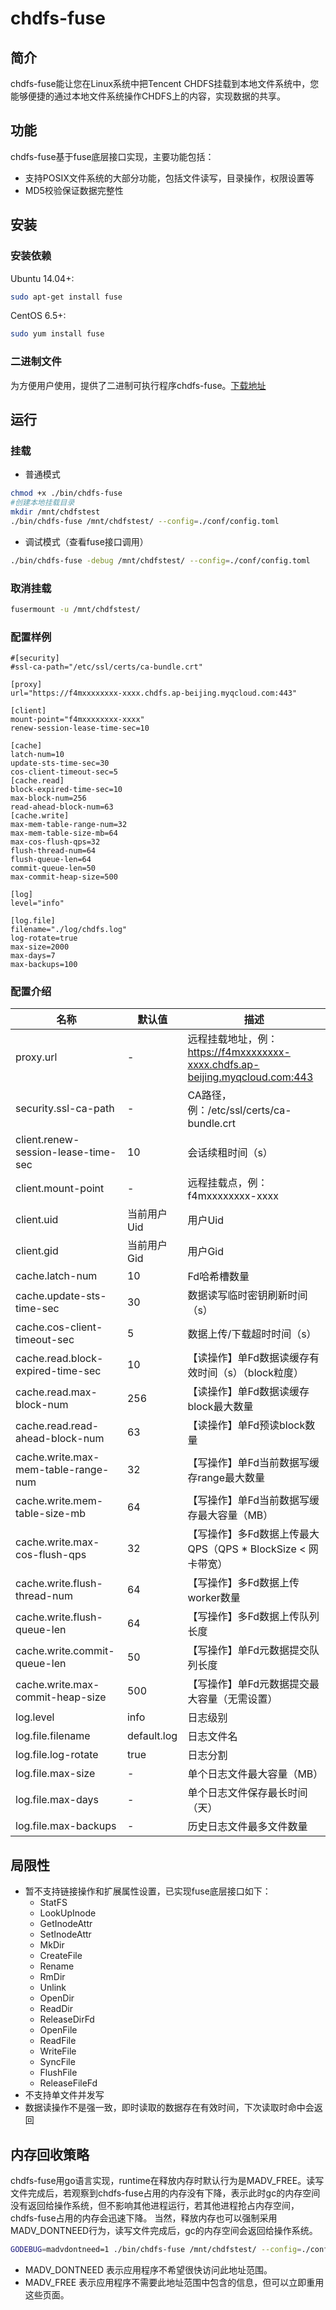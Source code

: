 # chdfs-fuse
## 简介
chdfs-fuse能让您在Linux系统中把Tencent CHDFS挂载到本地文件系统中，您能够便捷的通过本地文件系统操作CHDFS上的内容，实现数据的共享。
## 功能
chdfs-fuse基于fuse底层接口实现，主要功能包括：
- 支持POSIX文件系统的大部分功能，包括文件读写，目录操作，权限设置等
- MD5校验保证数据完整性

## 安装
### 安装依赖
Ubuntu 14.04+:
```bash
sudo apt-get install fuse
```
CentOS 6.5+:
```bash
sudo yum install fuse
```
### 二进制文件
为方便用户使用，提供了二进制可执行程序chdfs-fuse。[下载地址](https://github.com/tencentyun/chdfs-fuse/releases)


## 运行
### 挂载
- 普通模式
```bash
chmod +x ./bin/chdfs-fuse
#创建本地挂载目录
mkdir /mnt/chdfstest
./bin/chdfs-fuse /mnt/chdfstest/ --config=./conf/config.toml
```
- 调试模式（查看fuse接口调用）
 ```bash
./bin/chdfs-fuse -debug /mnt/chdfstest/ --config=./conf/config.toml
 ```
 
### 取消挂载
```bash
fusermount -u /mnt/chdfstest/
```
### 配置样例
```text
#[security]
#ssl-ca-path="/etc/ssl/certs/ca-bundle.crt"

[proxy]
url="https://f4mxxxxxxxx-xxxx.chdfs.ap-beijing.myqcloud.com:443"

[client]
mount-point="f4mxxxxxxxx-xxxx"
renew-session-lease-time-sec=10

[cache]
latch-num=10
update-sts-time-sec=30
cos-client-timeout-sec=5
[cache.read]
block-expired-time-sec=10
max-block-num=256
read-ahead-block-num=63
[cache.write]
max-mem-table-range-num=32
max-mem-table-size-mb=64
max-cos-flush-qps=32
flush-thread-num=64
flush-queue-len=64
commit-queue-len=50
max-commit-heap-size=500

[log]
level="info"

[log.file]
filename="./log/chdfs.log"
log-rotate=true
max-size=2000
max-days=7
max-backups=100
```
### 配置介绍
|名称|默认值|描述|
|-|-|-|
|proxy.url|-|远程挂载地址，例：https://f4mxxxxxxxx-xxxx.chdfs.ap-beijing.myqcloud.com:443|
|security.ssl-ca-path|-|CA路径，例：/etc/ssl/certs/ca-bundle.crt|
|client.renew-session-lease-time-sec|10|会话续租时间（s）|
|client.mount-point|-|远程挂载点，例：f4mxxxxxxxx-xxxx|
|client.uid|当前用户Uid|用户Uid|
|client.gid|当前用户Gid|用户Gid|
|cache.latch-num|10|Fd哈希槽数量|
|cache.update-sts-time-sec|30|数据读写临时密钥刷新时间（s）|
|cache.cos-client-timeout-sec|5|数据上传/下载超时时间（s）|
|cache.read.block-expired-time-sec|10|【读操作】单Fd数据读缓存有效时间（s）（block粒度）|
|cache.read.max-block-num|256|【读操作】单Fd数据读缓存block最大数量|
|cache.read.read-ahead-block-num|63|【读操作】单Fd预读block数量|
|cache.write.max-mem-table-range-num|32|【写操作】单Fd当前数据写缓存range最大数量|
|cache.write.mem-table-size-mb|64|【写操作】单Fd当前数据写缓存最大容量（MB）|
|cache.write.max-cos-flush-qps|32|【写操作】多Fd数据上传最大QPS（QPS * BlockSize < 网卡带宽）|
|cache.write.flush-thread-num|64|【写操作】多Fd数据上传worker数量|
|cache.write.flush-queue-len|64|【写操作】多Fd数据上传队列长度|
|cache.write.commit-queue-len|50|【写操作】单Fd元数据提交队列长度|
|cache.write.max-commit-heap-size|500|【写操作】单Fd元数据提交最大容量（无需设置）|
|log.level|info|日志级别|
|log.file.filename|default.log|日志文件名|
|log.file.log-rotate|true|日志分割|
|log.file.max-size|-|单个日志文件最大容量（MB）|
|log.file.max-days|-|单个日志文件保存最长时间（天）|
|log.file.max-backups|-|历史日志文件最多文件数量|

## 局限性
- 暂不支持链接操作和扩展属性设置，已实现fuse底层接口如下：
  - StatFS
  - LookUpInode
  - GetInodeAttr
  - SetInodeAttr
  - MkDir
  - CreateFile
  - Rename
  - RmDir
  - Unlink
  - OpenDir
  - ReadDir
  - ReleaseDirFd
  - OpenFile
  - ReadFile
  - WriteFile
  - SyncFile
  - FlushFile
  - ReleaseFileFd
- 不支持单文件并发写
- 数据读操作不是强一致，即时读取的数据存在有效时间，下次读取时命中会返回

## 内存回收策略
chdfs-fuse用go语言实现，runtime在释放内存时默认行为是MADV_FREE。读写文件完成后，若观察到chdfs-fuse占用的内存没有下降，表示此时gc的内存空间没有返回给操作系统，但不影响其他进程运行，若其他进程抢占内存空间，chdfs-fuse占用的内存会迅速下降。
当然，释放内存也可以强制采用MADV_DONTNEED行为，读写文件完成后，gc的内存空间会返回给操作系统。
```bash
GODEBUG=madvdontneed=1 ./bin/chdfs-fuse /mnt/chdfstest/ --config=./conf/config.toml
```
- MADV_DONTNEED
表示应用程序不希望很快访问此地址范围。
- MADV_FREE
表示应用程序不需要此地址范围中包含的信息，但可以立即重用这些页面。
